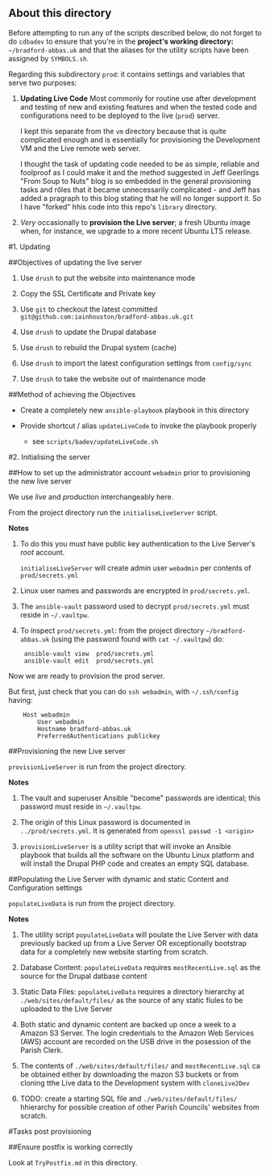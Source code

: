 ## About this directory

Before attempting to run any of the scripts described below, do not forget to do `cdbadev` to ensure that you're in the **project's working directory:** `~/bradford-abbas.uk` and that the aliases for the utility scripts have been assigned by `SYMBOLS.sh`.

Regarding this subdirectory `prod`: it contains settings and variables that serve two purposes:  

1. **Updating Live Code** Most commonly for routine use after  development and testing of new and existing features and when the tested code and configurations need to be deployed to the live (`prod`) server.

	I kept this separate from the `vm` directory because that is quite complicated enough and is essentially for provisioning the Development VM and the Live remote web server.  
    
    I thought the task of updating code needed to be as simple, reliable and foolproof as I could make it and the method suggested in Jeff Geerlings "From Soup to Nuts" blog is so embedded in the general provisioning tasks and rôles that it became unnecessarily complicated - and Jeff has added a pragraph to this blog stating that he will no longer support it. So I have "forked" hhis code into this repo's `library` directory.

1. *Very* occasionally to **provision the Live server**; a fresh Ubuntu image when, for instance, we upgrade to a more recent Ubuntu LTS release.

#1. Updating


##Objectives of updating the live server

1.	Use `drush` to put the website into maintenance mode

1.	Copy the SSL Certificate and Private key

1.	Use `git` to checkout the latest committed `git@github.com:iainhouston/bradford-abbas.uk.git`

1.	Use `drush` to update the Drupal database

1.	Use `drush` to rebuild the Drupal system (cache)

1.	Use `drush` to import the latest configuration settings from `config/sync`

1.	Use `drush` to take the website out of maintenance mode

##Method of achieving the Objectives

+	Create a completely new `ansible-playbook` playbook in this directory

+	Provide shortcut / alias `updateLiveCode` to invoke the playbook properly  

	+ see `scripts/badev/updateLiveCode.sh`

#2. Initialising the server


##How to set up the administrator account `webadmin` prior to provisioning the new live server

We use *live* and *prod*uction interchangeably here.

From the project directory run the `initialiseLiveServer` script.


**Notes**

1. To do this you must have public key authentication to the Live Server's *root* account. 

    `initialiseLiveServer` will create admin user `webadmin` per contents of `prod/secrets.yml`

1. Linux user names and passwords are encrypted in `prod/secrets.yml`.  

1. The `ansible-vault` password used to decrypt `prod/secrets.yml` must reside in `~/.vaultpw`.

1. To inspect `prod/secrets.yml`: from the project directory `~/bradford-abbas.uk` (using the password found with `cat ~/.vaultpw`) do:

	    ansible-vault view  prod/secrets.yml
	    ansible-vault edit  prod/secrets.yml

Now we are ready to provision the prod server.

But first, just check that you can do `ssh webadmin`, with `~/.ssh/config` having:

        Host webadmin
            User webadmin
            Hostname bradford-abbas.uk
            PreferredAuthentications publickey

##Provisioning the new Live server

`provisionLiveServer` is run from the project directory.

**Notes**  

1. The vault and superuser Ansible "become" passwords are identical; this password must reside in `~/.vaultpw`.

1. The origin of this Linux password is documented in `../prod/secrets.yml`. It is generated from `openssl passwd -1 <origin>`
    
1. `provisionLiveServer` is a utility script that will invoke an Ansible playbook that builds all the software on the Ubuntu Linux platform and will install the Drupal PHP code and creates an empty SQL database.

##Populating the Live Server with dynamic and static Content and Configuration settings

`populateLiveData` is run from the project directory.

**Notes** 

1. The  utility script `populateLiveData` will poulate the Live Server with data previously backed up from a Live Server OR exceptionally bootstrap data for a completely new website starting from scratch.

1. Database Content: `populateLiveData` requires `mostRecentLive.sql` as the source for the Drupal datbase content
        
1. Static Data Files: `populateLiveData` requires a directory hierarchy at `./web/sites/default/files/` as the source of any static fiules to be uploaded to the Live Server

1. Both static and dynamic content are backed up once a week to a Amazon S3 Server. The login credentials to the Amazon Web Services (AWS) account are recorded on the USB drive in the posession of the Parish Clerk. 

1. The contents of `./web/sites/default/files/` and `mostRecentLive.sql` ca be obtained either by downloading the mazon S3 buckets or from cloning tthe Live data to the Development system with `cloneLive2Dev`

1. TODO: create a starting SQL file and `./web/sites/default/files/` hhierarchy for possible creation of other Parish Councils' websites from scratch.

#Tasks post provisioning

##Ensure postfix is working correctly

Look at `TryPostfix.md` in this directory.

